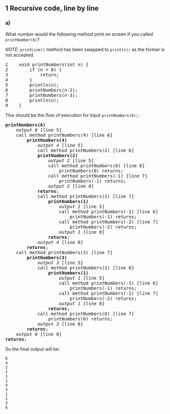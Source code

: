 ## 1 Recursive code, line by line

### a)

What number would the following method print on screen if you called `printNumber(6)`?

*NOTE*: `printLine()` method has been swapped to `println()` as the former is not accepted.

<pre>
<i>1</i> 	void printNumbers(int n) {
<i>2</i>		if (n = 0) {
<i>3</i>			return;
<i>4</i>		}
<i>5</i>		println(n);
<i>6</i>		printNumbers(n-2);
<i>7</i>		printNumbers(n-3);
<i>8</i>		println(n);
<i>9</i>	}
</pre>

This should be the flow of execution for input `printNumbers(6);`:

<pre>
<b>printNumbers(6)</b>
	<i>output 6</i> [line 5]
	call method printNumbers(4) [line 6]
		<b>printNumbers(4)</b> 
			<i>output 4</i> [line 5]
			call method printNumbers(2) [line 6]
			<b>printNumbers(2)</b>
				<i>output 2</i> [line 5]
				call method printNumbers(0) [line 6]
					printNumbers(0) returns;
				call method printNumbers(-1) [line 7]
					printNumbers(-1) returns;
				<i>output 2</i> [line 8]
			<b>returns</b>;
			call method printNumbers(1) [line 7]
				<b>printNumbers(1)</b>
					<i>output 1</i> [line 5]
					call method printNumbers(-1) [line 6]
						printNumbers(-1) returns;
					call method printNumbers(-2) [line 7]
						printNumbers(-2) returns;
					<i>output 1</i> [line 8]
				<b>returns</b>;
			<i>output 4</i> [line 8]
		<b>returns</b>;
	call method printNumbers(3) [line 7]
		<b>printNumbers(3)</b>
			<i>output 3</i> [line 5]
			call method printNumbers(1) [line 6]
				<b>printNumbers(1)</b>
					<i>output 1</i> [line 5]
					call method printNumbers(-1) [line 6]
						printNumbers(-1) returns;
					call method printNumbers(-2) [line 7]
						printNumbers(-2) returns;
					<i>output 1</i> [line 8]
				<b>returns</b>;
			call method printNumbers(0) [line 7]
				printNumbers(0) returns;
			<i>output 3</i> [line 8]
		<b>returns</b>;
	<i>output 6</i> [line 8]
<b>returns</b>;
</pre>

So the final output will be:

```
6
4
2
2
1
1
4
3
1
1
3
6
```
